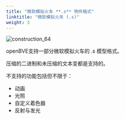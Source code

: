 ```yaml
---
title: "微软模拟火车 **.s** 物件格式"
linktitle: "微软模拟火车 (.s)"
weight: 3
---
```


![construction_64](/images/construction_64.png)

openBVE支持一部分微软模拟火车的 .s 模型格式。

压缩的二进制和未压缩的文本变都是支持的。

不支持的功能包括但不限于：

- 动画
- 光照
- 自定义着色器
- 反射与发光